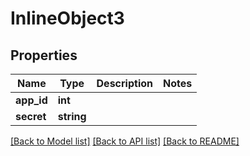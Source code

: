 # InlineObject3

## Properties
Name | Type | Description | Notes
------------ | ------------- | ------------- | -------------
**app_id** | **int** |  | 
**secret** | **string** |  | 

[[Back to Model list]](../README.md#documentation-for-models) [[Back to API list]](../README.md#documentation-for-api-endpoints) [[Back to README]](../README.md)


